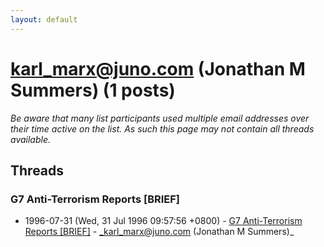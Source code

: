 ```yaml
---
layout: default
---
```


# karl_marx@juno.com (Jonathan M Summers) (1 posts)

_Be aware that many list participants used multiple email addresses over their time active on the list. As such this page may not contain all threads available._

## Threads

### G7 Anti-Terrorism Reports [BRIEF]
+ 1996-07-31 (Wed, 31 Jul 1996 09:57:56 +0800) - [G7 Anti-Terrorism Reports [BRIEF]](/archive/1996/07/bbd57c3bf087b165a5c03dd01793b7716f1870811e655a18ac2efb40b9a639f4) - _karl_marx@juno.com (Jonathan M Summers)_

